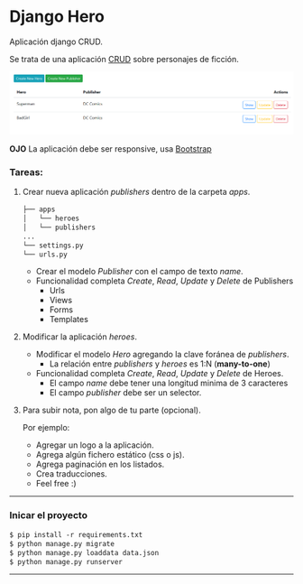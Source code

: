 # Django Hero

Aplicación django CRUD.



Se trata de una aplicación [CRUD](https://es.wikipedia.org/wiki/CRUD) sobre personajes de ficción.

![](demo.png)

**OJO** La aplicación debe ser responsive, usa [Bootstrap](https://getbootstrap.com/)

### Tareas:

1. Crear nueva aplicación *publishers* dentro de la carpeta *apps*.

    ```
    ├── apps 
    │   └── heroes
    │   └── publishers
    ...
    └── settings.py 
    └── urls.py 
    ```
    
    - Crear el modelo *Publisher* con el campo de texto *name*.
    - Funcionalidad completa *Create*, *Read*, *Update* y *Delete* de Publishers
      - Urls
      - Views  
      - Forms
      - Templates
    
    
2.  Modificar la aplicación *heroes*.
    - Modificar el modelo *Hero* agregando la clave foránea de *publishers*.
        - La relación entre *publishers* y *heroes* es 1:N (**many-to-one**)
    - Funcionalidad completa *Create*, *Read*, *Update* y *Delete* de Heroes.
        - El campo *name* debe tener una longitud minima de 3 caracteres
        - El campo *publisher* debe ser un selector.
    
    
3. Para subir nota, pon algo de tu parte (opcional).
   
    Por ejemplo:
    - Agregar un logo a la aplicación.
    - Agrega algún fichero estático (css o js).
    - Agrega paginación en los listados.  
    - Crea traducciones.
    - Feel free :)
    

------------------------------------------------
### Inicar el proyecto

```shell
$ pip install -r requirements.txt
$ python manage.py migrate
$ python manage.py loaddata data.json
$ python manage.py runserver
```
------------------------------------------------
